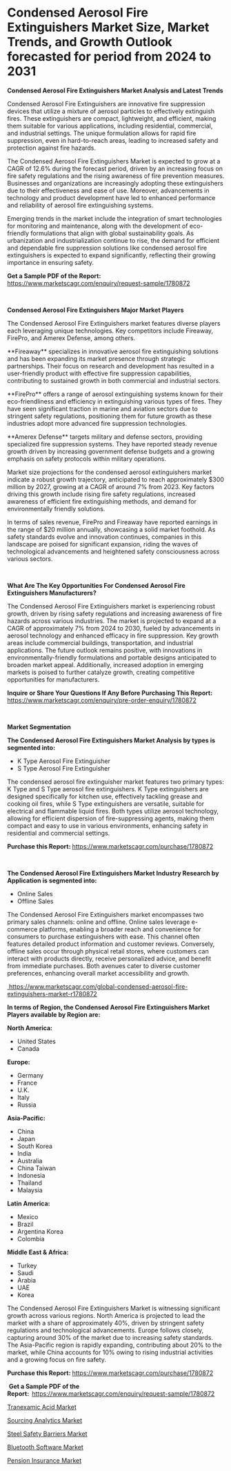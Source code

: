 <p><h1>Condensed Aerosol Fire Extinguishers Market Size, Market Trends, and Growth Outlook forecasted for period from 2024 to 2031</h1></p><p><strong>Condensed Aerosol Fire Extinguishers Market Analysis and Latest Trends</strong></p>
<p><p>Condensed Aerosol Fire Extinguishers are innovative fire suppression devices that utilize a mixture of aerosol particles to effectively extinguish fires. These extinguishers are compact, lightweight, and efficient, making them suitable for various applications, including residential, commercial, and industrial settings. The unique formulation allows for rapid fire suppression, even in hard-to-reach areas, leading to increased safety and protection against fire hazards.</p><p>The Condensed Aerosol Fire Extinguishers Market is expected to grow at a CAGR of 12.6% during the forecast period, driven by an increasing focus on fire safety regulations and the rising awareness of fire prevention measures. Businesses and organizations are increasingly adopting these extinguishers due to their effectiveness and ease of use. Moreover, advancements in technology and product development have led to enhanced performance and reliability of aerosol fire extinguishing systems.</p><p>Emerging trends in the market include the integration of smart technologies for monitoring and maintenance, along with the development of eco-friendly formulations that align with global sustainability goals. As urbanization and industrialization continue to rise, the demand for efficient and dependable fire suppression solutions like condensed aerosol fire extinguishers is expected to expand significantly, reflecting their growing importance in ensuring safety.</p></p>
<p><strong>Get a Sample PDF of the Report:&nbsp;</strong> <a href="https://www.marketscagr.com/enquiry/request-sample/1780872?utm_campaign=1435&utm_medium=2&utm_source=Github&utm_content=ia&utm_term=09102024&utm_id=condensed-aerosol-fire-extinguishers">https://www.marketscagr.com/enquiry/request-sample/1780872</a></p>
<p>&nbsp;</p>
<p><strong>Condensed Aerosol Fire Extinguishers Major Market Players</strong></p>
<p><p>The Condensed Aerosol Fire Extinguishers market features diverse players each leveraging unique technologies. Key competitors include Fireaway, FirePro, and Amerex Defense, among others.</p><p>**Fireaway** specializes in innovative aerosol fire extinguishing solutions and has been expanding its market presence through strategic partnerships. Their focus on research and development has resulted in a user-friendly product with effective fire suppression capabilities, contributing to sustained growth in both commercial and industrial sectors.</p><p>**FirePro** offers a range of aerosol extinguishing systems known for their eco-friendliness and efficiency in extinguishing various types of fires. They have seen significant traction in marine and aviation sectors due to stringent safety regulations, positioning them for future growth as these industries adopt more advanced fire suppression technologies.</p><p>**Amerex Defense** targets military and defense sectors, providing specialized fire suppression systems. They have reported steady revenue growth driven by increasing government defense budgets and a growing emphasis on safety protocols within military operations.</p><p>Market size projections for the condensed aerosol extinguishers market indicate a robust growth trajectory, anticipated to reach approximately $300 million by 2027, growing at a CAGR of around 7% from 2023. Key factors driving this growth include rising fire safety regulations, increased awareness of efficient fire extinguishing methods, and demand for environmentally friendly solutions.</p><p>In terms of sales revenue, FirePro and Fireaway have reported earnings in the range of $20 million annually, showcasing a solid market foothold. As safety standards evolve and innovation continues, companies in this landscape are poised for significant expansion, riding the waves of technological advancements and heightened safety consciousness across various sectors.</p></p>
<p>&nbsp;</p>
<p><strong>What Are The Key Opportunities For Condensed Aerosol Fire Extinguishers Manufacturers?</strong></p>
<p><p>The Condensed Aerosol Fire Extinguishers market is experiencing robust growth, driven by rising safety regulations and increasing awareness of fire hazards across various industries. The market is projected to expand at a CAGR of approximately 7% from 2024 to 2030, fueled by advancements in aerosol technology and enhanced efficacy in fire suppression. Key growth areas include commercial buildings, transportation, and industrial applications. The future outlook remains positive, with innovations in environmentally-friendly formulations and portable designs anticipated to broaden market appeal. Additionally, increased adoption in emerging markets is poised to further catalyze growth, creating competitive opportunities for manufacturers.</p></p>
<p><strong>Inquire or Share Your Questions If Any Before Purchasing This Report:</strong> <a href="https://www.marketscagr.com/enquiry/pre-order-enquiry/1780872?utm_campaign=1435&utm_medium=2&utm_source=Github&utm_content=ia&utm_term=09102024&utm_id=condensed-aerosol-fire-extinguishers">https://www.marketscagr.com/enquiry/pre-order-enquiry/1780872</a></p>
<p>&nbsp;</p>
<p><strong>Market Segmentation</strong></p>
<p><strong>The Condensed Aerosol Fire Extinguishers Market Analysis by types is segmented into:</strong></p>
<p><ul><li>K Type Aerosol Fire Extinguisher</li><li>S Type Aerosol Fire Extinguisher</li></ul></p>
<p><p>The condensed aerosol fire extinguisher market features two primary types: K Type and S Type aerosol fire extinguishers. K Type extinguishers are designed specifically for kitchen use, effectively tackling grease and cooking oil fires, while S Type extinguishers are versatile, suitable for electrical and flammable liquid fires. Both types utilize aerosol technology, allowing for efficient dispersion of fire-suppressing agents, making them compact and easy to use in various environments, enhancing safety in residential and commercial settings.</p></p>
<p><strong>Purchase this Report:&nbsp;</strong><a href="https://www.marketscagr.com/purchase/1780872?utm_campaign=1435&utm_medium=2&utm_source=Github&utm_content=ia&utm_term=09102024&utm_id=condensed-aerosol-fire-extinguishers">https://www.marketscagr.com/purchase/1780872</a></p>
<p>&nbsp;</p>
<p><strong>The Condensed Aerosol Fire Extinguishers Market Industry Research by Application is segmented into:</strong></p>
<p><ul><li>Online Sales</li><li>Offline Sales</li></ul></p>
<p><p>The Condensed Aerosol Fire Extinguishers market encompasses two primary sales channels: online and offline. Online sales leverage e-commerce platforms, enabling a broader reach and convenience for consumers to purchase extinguishers with ease. This channel often features detailed product information and customer reviews. Conversely, offline sales occur through physical retail stores, where customers can interact with products directly, receive personalized advice, and benefit from immediate purchases. Both avenues cater to diverse customer preferences, enhancing overall market accessibility and growth.</p></p>
<p><a href="https://www.marketscagr.com/global-condensed-aerosol-fire-extinguishers-market-r1780872?utm_campaign=1435&utm_medium=2&utm_source=Github&utm_content=ia&utm_term=09102024&utm_id=condensed-aerosol-fire-extinguishers">&nbsp;https://www.marketscagr.com/global-condensed-aerosol-fire-extinguishers-market-r1780872</a></p>
<p><strong>In terms of Region, the Condensed Aerosol Fire Extinguishers Market Players available by Region are:</strong></p>
<p>
    <p> <strong> North America: </strong>
        <ul>
            <li>United States</li>
            <li>Canada</li>
        </ul>
        </p> 
    <p> <strong> Europe: </strong>
        <ul>
            <li>Germany</li>
            <li>France</li>
            <li>U.K.</li>
            <li>Italy</li>
            <li>Russia</li>
        </ul>
        </p> 
    <p> <strong> Asia-Pacific: </strong>
        <ul>
            <li>China</li>
            <li>Japan</li>
            <li>South Korea</li>
            <li>India</li>
            <li>Australia</li>
            <li>China Taiwan</li>
            <li>Indonesia</li>
            <li>Thailand</li>
            <li>Malaysia</li>
        </ul>
        </p> 
    <p> <strong> Latin America: </strong>
        <ul>
            <li>Mexico</li>
            <li>Brazil</li>
            <li>Argentina Korea</li>
            <li>Colombia</li>
        </ul>
        </p> 
    <p> <strong> Middle East & Africa: </strong>
        <ul>
            <li>Turkey</li>
            <li>Saudi</li>
            <li>Arabia</li>
            <li>UAE</li>
            <li>Korea</li>
        </ul>
    </p>
    </p>
<p><p>The Condensed Aerosol Fire Extinguishers Market is witnessing significant growth across various regions. North America is projected to lead the market with a share of approximately 40%, driven by stringent safety regulations and technological advancements. Europe follows closely, capturing around 30% of the market due to increasing safety standards. The Asia-Pacific region is rapidly expanding, contributing about 20% to the market, while China accounts for 10% owing to rising industrial activities and a growing focus on fire safety.</p></p>
<p><strong>Purchase this Report: </strong><a href="https://www.marketscagr.com/purchase/1780872?utm_campaign=1435&utm_medium=2&utm_source=Github&utm_content=ia&utm_term=09102024&utm_id=condensed-aerosol-fire-extinguishers">https://www.marketscagr.com/purchase/1780872</a></p>
<p>&nbsp;<strong>Get a Sample PDF of the Report:&nbsp;&nbsp;</strong><a href="https://www.marketscagr.com/enquiry/request-sample/1780872?utm_campaign=1435&utm_medium=2&utm_source=Github&utm_content=ia&utm_term=09102024&utm_id=condensed-aerosol-fire-extinguishers">https://www.marketscagr.com/enquiry/request-sample/1780872</a></p>
<p><strong></strong></p>
<p><p><a href="https://www.linkedin.com/pulse/tranexamic-acid-market-size-share-competitive-landscape-trend-ruqsf?utm_campaign=1435&utm_medium=2&utm_source=Github&utm_content=ia&utm_term=09102024&utm_id=condensed-aerosol-fire-extinguishers">Tranexamic Acid Market</a></p><p><a href="https://www.linkedin.com/pulse/sourcing-analytics-market-size-growth-trends-industry-e7mjc?utm_campaign=1435&utm_medium=2&utm_source=Github&utm_content=ia&utm_term=09102024&utm_id=condensed-aerosol-fire-extinguishers">Sourcing Analytics Market</a></p><p><a href="https://www.linkedin.com/pulse/steel-safety-barriers-market-size-share-competitive-kmd4c?utm_campaign=1435&utm_medium=2&utm_source=Github&utm_content=ia&utm_term=09102024&utm_id=condensed-aerosol-fire-extinguishers">Steel Safety Barriers Market</a></p><p><a href="https://www.linkedin.com/pulse/bluetooth-software-market-trends-insights-type-application-wus1c?utm_campaign=1435&utm_medium=2&utm_source=Github&utm_content=ia&utm_term=09102024&utm_id=condensed-aerosol-fire-extinguishers">Bluetooth Software Market</a></p><p><a href="https://www.linkedin.com/pulse/pension-insurance-market-revolution-2024-2031-trends-9q36e?utm_campaign=1435&utm_medium=2&utm_source=Github&utm_content=ia&utm_term=09102024&utm_id=condensed-aerosol-fire-extinguishers">Pension Insurance Market</a></p></p>